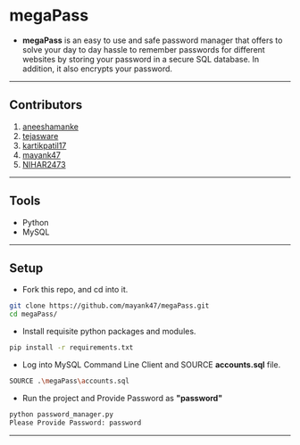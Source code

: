 # megaPass
- **megaPass** is an easy to use and safe password manager that offers to solve your day to day hassle to remember passwords for different websites by storing your password in a secure SQL database. 
  In addition, it also encrypts your password.

---

## Contributors
1. [aneeshamanke](https://github.com/aneeshamanke)
2. [tejasware](https://github.com/tejasware)
3. [kartikpatil17](https://github.com/kartikpatil17)
4. [mayank47](https://github.com/mayank47)
5. [NIHAR2473](https://github.com/NIHAR2473)


---

## Tools
- Python 
- MySQL

---

## Setup 
- Fork this repo, and cd into it. 
```bash
git clone https://github.com/mayank47/megaPass.git
cd megaPass/
```

- Install requisite python packages and modules.
```bash
pip install -r requirements.txt
```

- Log into MySQL Command Line Client and SOURCE **accounts.sql** file.
```bash
SOURCE .\megaPass\accounts.sql
```
- Run the project and Provide Password as **"password"**
```bash
python password_manager.py
Please Provide Password: password
```

---

